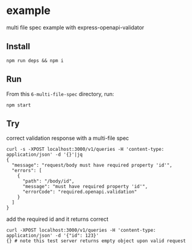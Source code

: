 # example

multi file spec example with express-openapi-validator

## Install

```shell
npm run deps && npm i
```

## Run

From this `6-multi-file-spec` directory, run:

```shell
npm start
```

## Try

correct validation response with a multi-file spec

```
curl -s -XPOST localhost:3000/v1/queries -H 'content-type: application/json' -d '{}'|jq
{
  "message": "request/body must have required property 'id'",
  "errors": [
    {
      "path": "/body/id",
      "message": "must have required property 'id'",
      "errorCode": "required.openapi.validation"
    }
  ]
}
```

add the required id and it returns correct

```
curl -XPOST localhost:3000/v1/queries -H 'content-type: application/json' -d '{"id": 123}'
{} # note this test server returns empty object upon valid request
```
